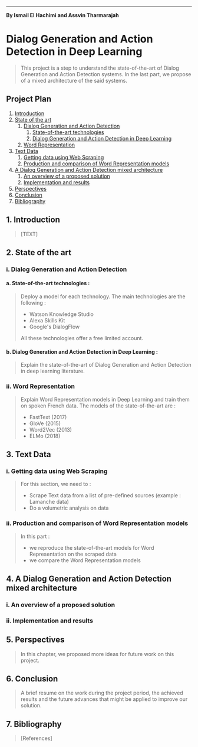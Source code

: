 ____
**By Ismail El Hachimi and Assvin Tharmarajah**

# Dialog Generation and Action Detection in Deep Learning

> This project is a step to understand the state-of-the-art of Dialog Generation and Action Detection systems. In the last part, we propose of a mixed architecture of the said systems.

## Project Plan
1. [Introduction](#1-introduction)
2. [State of the art](#2-state-of-the-art)
    1. [Dialog Generation and Action Detection](#i-dialog-generation-and-action-detection)
    	1. [State-of-the-art technologies](#a-state-of-the-art-technologies-)
    	2. [Dialog Generation and Action Detection in Deep Learning](#b-dialog-generation-and-action-detection-in-deep-learning-)
    2. [Word Representation](#ii-word-representation)
3. [Text Data](#3-text-data)
    1. [Getting data using Web Scraping](#i-getting-data-using-web-scraping)
    2. [Production and comparison of Word Representation models](#ii-production-and-comparison-of-word-representation-models)
4. [A Dialog Generation and Action Detection mixed architecture](#4-a-dialog-generation-and-action-detection-mixed-architecture)
    1. [An overview of a proposed solution](#i-an-overview-of-a-proposed-solution)
    2. [Implementation and results](#ii-implementation-and-results)
5. [Perspectives](#5-perspectives)
6. [Conclusion](6-conclusion)
7. [Bibliography](#7-bibliography)

## 1. Introduction

> [TEXT]

## 2. State of the art

### i. Dialog Generation and Action Detection

#### a. State-of-the-art technologies : 

> Deploy a model for each technology. The main technologies are the following :
>	- Watson Knowledge Studio 
>   - Alexa Skills Kit 
>   - Google's DialogFlow
> 
> All these technologies offer a free limited account.

#### b. Dialog Generation and Action Detection in Deep Learning :

> Explain the state-of-the-art of Dialog Generation and Action Detection in deep learning literature. 

### ii. Word Representation

> Explain Word Representation models in Deep Learning and train them on spoken French data. The models of the state-of-the-art are :
>	- FastText (2017)
>	- GloVe (2015)
>	- Word2Vec (2013)
>	- ELMo (2018)

## 3. Text Data

### i. Getting data using Web Scraping

> For this section, we need to :
>	- Scrape Text data from a list of pre-defined sources (example : Lamanche data)
>	- Do a volumetric analysis on data


### ii. Production and comparison of Word Representation models

> In this part : 
>	- we reproduce the state-of-the-art models for Word Representation on the scraped data
>	- we compare the Word Representation models

## 4. A Dialog Generation and Action Detection mixed architecture

### i. An overview of a proposed solution

### ii. Implementation and results

## 5. Perspectives

> In this chapter, we proposed more ideas for future work on this project. 

## 6. Conclusion
> A brief resume on the work during the project period, the achieved results and the future advances that might be applied to improve our solution.

## 7. Bibliography

> [References]
